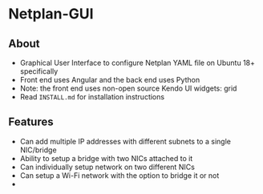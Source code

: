 # Netplan-GUI

## About

- Graphical User Interface to configure Netplan YAML file on Ubuntu 18+ specifically
- Front end uses Angular and the back end uses Python
- Note: the front end uses non-open source Kendo UI widgets: grid
- Read `INSTALL.md` for installation instructions

## Features

- Can add multiple IP addresses with different subnets to a single NIC/bridge
- Ability to setup a bridge with two NICs attached to it
- Can individually setup network on two different NICs
- Can setup a Wi-Fi network with the option to bridge it or not
- 
